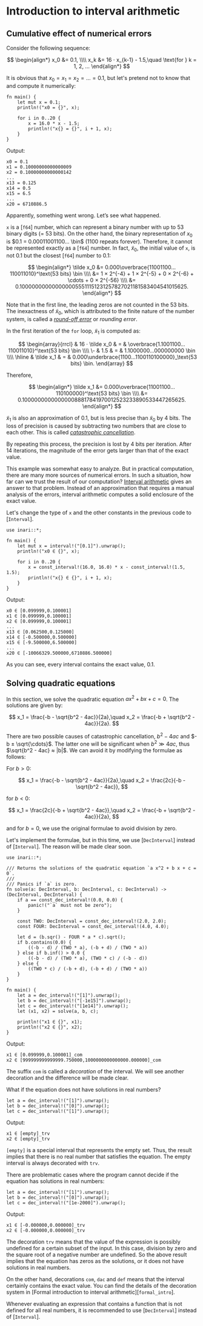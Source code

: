 # Introduction to interval arithmetic

## Cumulative effect of numerical errors

Consider the following sequence:

$$
\begin{align*}
 x_0 &= 0.1, \\\\
 x_k &= 16 ⋅ x_{k-1} - 1.5,\quad \text{for } k = 1, 2, …
\end{align*}
$$

It is obvious that $x_0 = x_1 = x_2 = … = 0.1$, but let's pretend not to know that and compute it numerically:

```
fn main() {
    let mut x = 0.1;
    println!("x0 = {}", x);

    for i in 0..20 {
        x = 16.0 * x - 1.5;
        println!("x{} = {}", i + 1, x);
    }
}
```

Output:

```text
x0 = 0.1
x1 = 0.10000000000000009
x2 = 0.10000000000000142
...
x13 = 0.125
x14 = 0.5
x15 = 6.5
...
x20 = 6710886.5
```

Apparently, something went wrong. Let’s see what happened.

`x` is a [`f64`] number, which can represent a binary number with up to 53 binary digits (= 53 bits). On the other hand, the binary representation of $x_0$ is $0.1 = 0.00011001100… \bin$ (1100 repeats forever). Therefore, it cannot be represented exactly as a [`f64`] number. In fact, $\tilde x_0$, the initial value of `x`, is not 0.1 but the closest [`f64`] number to 0.1:

$$
\begin{align*}
 \tilde x_0 &= 0.000\overbrace{11001100…110011010}^\text{53 bits} \bin \\\\
  &= 1 × 2^{-4} + 1 × 2^{-5} + 0 × 2^{-6} + \cdots + 0 × 2^{-56} \\\\
  &= 0.1000000000000000055511151231257827021181583404541015625.
\end{align*}
$$

Note that in the first line, the leading zeros are not counted in the 53 bits. The inexactness of $\tilde x_0$, which is attributed to the finite nature of the number system, is called a [_round-off error_](https://en.wikipedia.org/wiki/Round-off_error) or _rounding error_.

In the first iteration of the `for` loop, $\tilde x_1$ is computed as:

$$
\begin{array}{rrcl}
    & 16 ⋅ \tilde x_0 & = & \overbrace{1.1001100…110011010}^\text{53 bits} \bin \\\\
 \- &            1.5 & = & 1.1000000…000000000 \bin \\\\
 \hline
    &     \tilde x_1 & = & 0.000\underbrace{1100…1100110100000}_\text{53 bits} \bin.
\end{array}
$$

Therefore,

$$
\begin{align*}
 \tilde x_1 &= 0.000\overbrace{11001100…110100000}^\text{53 bits} \bin \\\\
  &= 0.100000000000000088817841970012523233890533447265625.
\end{align*}
$$

$\tilde x_1$ is also an approximation of 0.1, but is less precise than $\tilde x_0$ by 4 bits. The loss of precision is caused by subtracting two numbers that are close to each other. This is called [_catastrophic cancellation_](https://en.wikipedia.org/wiki/Catastrophic_cancellation).

By repeating this process, the precision is lost by 4 bits per iteration. After 14 iterations, the magnitude of the error gets larger than that of the exact value.

This example was somewhat easy to analyze. But in practical computation, there are many more sources of numerical errors. In such a situation, how far can we trust the result of our computation? [Interval arithmetic](https://en.wikipedia.org/wiki/Interval_arithmetic) gives an answer to that problem. Instead of an approximation that requires a manual analysis of the errors, interval arithmetic computes a solid enclosure of the exact value.

Let's change the type of `x` and the other constants in the previous code to [`Interval`].

```
use inari::*;

fn main() {
    let mut x = interval!("[0.1]").unwrap();
    println!("x0 ∈ {}", x);

    for i in 0..20 {
        x = const_interval!(16.0, 16.0) * x - const_interval!(1.5, 1.5);
        println!("x{} ∈ {}", i + 1, x);
    }
}
```

Output:

```text
x0 ∈ [0.099999,0.100001]
x1 ∈ [0.099999,0.100001]
x2 ∈ [0.099999,0.100001]
...
x13 ∈ [0.062500,0.125000]
x14 ∈ [-0.500000,0.500000]
x15 ∈ [-9.500000,6.500000]
...
x20 ∈ [-10066329.500000,6710886.500000]
```

As you can see, every interval contains the exact value, 0.1.

## Solving quadratic equations

In this section, we solve the quadratic equation $ax^2 + bx + c = 0$. The solutions are given by:

$$
x_1 = \frac{-b - \sqrt{b^2 - 4ac}}{2a},\quad
  x_2 = \frac{-b + \sqrt{b^2 - 4ac}}{2a}.
$$

There are two possible causes of catastrophic cancellation, $b^2 - 4ac$ and $-b ± \sqrt{\cdots}$. The latter one will be significant when $b^2 ≫ 4ac$, thus $\sqrt{b^2 - 4ac} ≈ |b|$. We can avoid it by modifying the formulae as follows:

For $b > 0$:

$$
x_1 = \frac{-b - \sqrt{b^2 - 4ac}}{2a},\quad
  x_2 = \frac{2c}{-b - \sqrt{b^2 - 4ac}},
$$

for $b < 0$:

$$
x_1 = \frac{2c}{-b + \sqrt{b^2 - 4ac}},\quad
  x_2 = \frac{-b + \sqrt{b^2 - 4ac}}{2a},
$$

and for $b = 0$, we use the original formulae to avoid division by zero.

Let's implement the formulae, but in this time, we use [`DecInterval`] instead of [`Interval`]. The reason will be made clear soon.

```
use inari::*;

/// Returns the solutions of the quadratic equation `a x^2 + b x + c = 0`.
///
/// Panics if `a` is zero.
fn solve(a: DecInterval, b: DecInterval, c: DecInterval) -> (DecInterval, DecInterval) {
    if a == const_dec_interval!(0.0, 0.0) {
        panic!("`a` must not be zero");
    }

    const TWO: DecInterval = const_dec_interval!(2.0, 2.0);
    const FOUR: DecInterval = const_dec_interval!(4.0, 4.0);

    let d = (b.sqr() - FOUR * a * c).sqrt();
    if b.contains(0.0) {
        ((-b - d) / (TWO * a), (-b + d) / (TWO * a))
    } else if b.inf() > 0.0 {
        ((-b - d) / (TWO * a), (TWO * c) / (-b - d))
    } else {
        ((TWO * c) / (-b + d), (-b + d) / (TWO * a))
    }
}

fn main() {
    let a = dec_interval!("[1]").unwrap();
    let b = dec_interval!("[-1e15]").unwrap();
    let c = dec_interval!("[1e14]").unwrap();
    let (x1, x2) = solve(a, b, c);

    println!("x1 ∈ {}", x1);
    println!("x2 ∈ {}", x2);
}
```

Output:

```text
x1 ∈ [0.099999,0.100001]_com
x2 ∈ [999999999999999.750000,1000000000000000.000000]_com
```

The suffix `com` is called a _decoration_ of the interval. We will see another decoration and the difference will be made clear.

What if the equation does not have solutions in real numbers?

```ignore
let a = dec_interval!("[1]").unwrap();
let b = dec_interval!("[0]").unwrap();
let c = dec_interval!("[1]").unwrap();
```

Output:

```text
x1 ∈ [empty]_trv
x2 ∈ [empty]_trv
```

`[empty]` is a special interval that represents the empty set. Thus, the result implies that there is no real number that satisfies the equation. The empty interval is always decorated with `trv`.

There are problematic cases where the program cannot decide if the equation has solutions in real numbers:

```ignore
let a = dec_interval!("[1]").unwrap();
let b = dec_interval!("[0]").unwrap();
let c = dec_interval!("[1e-2000]").unwrap();
```

Output:

```text
x1 ∈ [-0.000000,0.000000]_trv
x2 ∈ [-0.000000,0.000000]_trv
```

The decoration `trv` means that the value of the expression is possibly undefined for a certain subset of the input. In this case, division by zero and the square root of a negative number are undefined. So the above result implies that the equation has zeros as the solutions, or it does not have solutions in real numbers.

On the other hand, decorations `com`, `dac` and `def` means that the interval certainly contains the exact value. You can find the details of the decoration system in [Formal introduction to interval arithmetic][`formal_intro`].

Whenever evaluating an expression that contains a function that is not defined for all real numbers, it is recommended to use [`DecInterval`] instead of [`Interval`].

